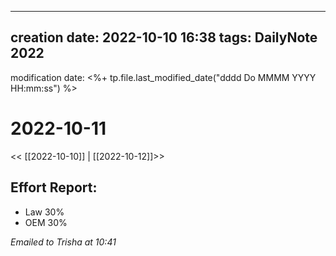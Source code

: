 
---
creation date: 2022-10-10 16:38
tags: DailyNote 2022
---

modification date: <%+ tp.file.last_modified_date("dddd Do MMMM YYYY HH:mm:ss") %>

# 2022-10-11

<< [[2022-10-10]] | [[2022-10-12]]>>



## Effort Report:
* Law 30%
* OEM 30%

*Emailed to Trisha at 10:41*
